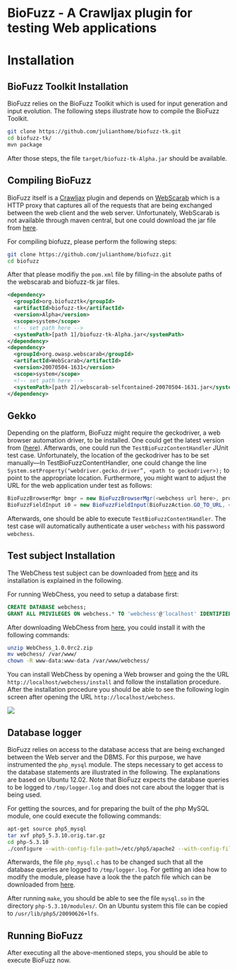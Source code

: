 # BioFuzz - A Crawljax plugin for testing Web applications

# Installation

## BioFuzz Toolkit Installation

BioFuzz relies on the BioFuzz Toolkit which is used for input generation and
input evolution. The following steps illustrate how to compile the BioFuzz
Toolkit.

```bash
git clone https://github.com/julianthome/biofuzz-tk.git
cd biofuzz-tk/
mvn package
```
After those steps, the file `target/biofuzz-tk-Alpha.jar` should be available.

## Compiling BioFuzz

BioFuzz itself is a [Crawljax](http://crawljax.com/) plugin and depends on [WebScarab](https://www.owasp.org/index.php/Category:OWASP_WebScarab_Project) which is a HTTP proxy that captures all of the requests that are being exchanged between the web client and the web server. Unfortunately, WebScarab is not available through maven central, but one could download the jar
file from [here](https://dropit.uni.lu/invitations?share=724dad6076fae28cef15&dl=0).

For compiling biofuzz, please perform the following steps:

```bash
git clone https://github.com/julianthome/biofuzz.git
cd biofuzz
```

After that please modifiy the `pom.xml` file by filling-in the absolute paths of the webscarab and biofuzz-tk jar files.

```xml
<dependency>
  <groupId>org.biofuzztk</groupId>
  <artifactId>biofuzz-tk</artifactId>
  <version>Alpha</version>
  <scope>system</scope>
  <!-- set path here -->
  <systemPath>[path 1]/biofuzz-tk-Alpha.jar</systemPath>
</dependency>
<dependency>
  <groupId>org.owasp.webscarab</groupId>
  <artifactId>WebScarab</artifactId>
  <version>20070504-1631</version>
  <scope>system</scope>
  <!-- set path here -->
  <systemPath>[path 2]/webscarab-selfcontained-20070504-1631.jar</systemPath>
</dependency>
```

## Gekko
Depending on the platform, BioFuzz might require the geckodriver,
a web browser automation driver, to be installed. One could get the latest
version from ([here](https://github.com/mozilla/geckodriver/releases)).
Afterwards, one could run the `TestBioFuzzContentHandler` JUnit test case.
Unfortunately, the location of the geckodriver has to be set manually—In
TestBioFuzzContentHandler, one could change the line  
`System.setProperty("webdriver.gecko.driver”, <path to geckodriver>);`  to
point to the appropriate location. Furthermore, you might want to adjust the
URL for the web application under test as follows:

```java
BioFuzzBrowserMgr bmgr = new BioFuzzBrowserMgr(<webchess url here>, proxy)
BioFuzzFieldInput i0 = new BioFuzzFieldInput(BioFuzzAction.GO_TO_URL, < webchess url here>);
```

Afterwards, one should be able to execute `TestBioFuzzContentHandler`.
The test case will automatically authenticate a user `webchess` with his
password `webchess`.


## Test subject Installation

The WebChess test subject can be downloaded from [here](https://dropit.uni.lu/invitations?share=012ccd31f72b9176d8c2&dl=0) and its installation is explained in the following.

For running WebChess, you need to setup a database first:

```sql
CREATE DATABASE webchess;
GRANT ALL PRIVILEGES ON webchess.* TO 'webchess'@'localhost' IDENTIFIED BY 'webchess';
```

After downloading WebChess from [here](https://dropit.uni.lu/invitations?share=012ccd31f72b9176d8c2&dl=0), you could install it with the following commands:

```bash
unzip WebChess_1.0.0rc2.zip
mv webchess/ /var/www/
chown -R www-data:www-data /var/www/webchess/
```

You can install WebChess by opening a Web browser and going the the URL `http://localhost/webchess/install` and follow the installation procedure. After
the installation procedure you should be able to see the following login screen
after opening the URL `http://localhost/webchess`.

![](http://dropit.uni.lu/invitations?share=36728949612fe0a95a08&dl=1)


## Database logger

BioFuzz relies on access to the database access that are being
exchanged between the Web server and the DBMS. For this purpose, we
have instrumented the `php_mysql` module. The steps necessary to get
access to the database statements are illustrated in the following.
The explanations are based on Ubuntu 12.02. Note that BioFuzz expects the
database queries to be logged to `/tmp/logger.log` and does not care about
the logger that is being used.


For getting the sources, and for preparing the built of the php MySQL module,
one could execute the following commands:

```bash
apt-get source php5_mysql
tar xvf php5_5.3.10.orig.tar.gz
cd php-5.3.10
./configure --with-config-file-path=/etc/php5/apache2 --with-config-file-scan-dir=/etc/php5/apache2/conf.d --sysconfdir=/etc --localstatedir=/var --mandir=/usr/share/man --disable-debug --with-regex=php --disable-rpath --disable-static --with-pic --with-layout=GNU --with-pear=/usr/share/php --enable-sysvsem --enable-sysvshm --enable-sysvmsg --enable-bcmath --with-bz2 --enable-ctype --without-gdbm --with-iconv --with-gettext --enable-mbstring --enable-shmop --enable-sockets --enable-wddx --with-libxml-dir=/usr --with-zlib --with-kerberos=/usr --with-openssl --enable-zip --with-mhash=yes --with-exec-dir=/usr/lib/php5/libexec --with-mysql-sock=/var/run/mysqld/mysqld.sock --with-mysql=shared,/usr --with-pdo-mysql=shared,/usr --with-mysqli=shared,/usr/bin/mysql_config --with-libdir=/lib/i386-linux-gnu/
```

Afterwards, the file `php_mysql.c` has to be changed such that all the database
queries are logged to `/tmp/logger.log`. For getting an idea how to modify the module, please have a look the the patch file which can be downloaded from [here](https://dropit.uni.lu/invitations?share=2484bc72ffefa0068c6e&dl=0).

After running `make`, you should be able to see the file `mysql.so` in
the directory `php-5.3.10/modules/`. On an Ubuntu system this file can be
copied to `/usr/lib/php5/20090626+lfs`.

## Running BioFuzz

After executing all the above-mentioned steps, you should be able to execute
BioFuzz now.
